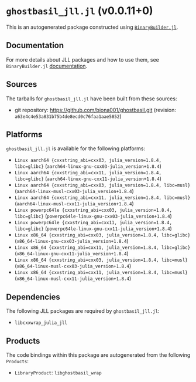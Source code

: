 # `ghostbasil_jll.jl` (v0.0.11+0)

This is an autogenerated package constructed using [`BinaryBuilder.jl`](https://github.com/JuliaPackaging/BinaryBuilder.jl).

## Documentation

For more details about JLL packages and how to use them, see `BinaryBuilder.jl` [documentation](https://docs.binarybuilder.org/stable/jll/).

## Sources

The tarballs for `ghostbasil_jll.jl` have been built from these sources:

* git repository: https://github.com/biona001/ghostbasil.git (revision: `a63e4c4e53a831b75b4de8ecd0c76faa1aae5852`)

## Platforms

`ghostbasil_jll.jl` is available for the following platforms:

* `Linux aarch64 {cxxstring_abi=cxx03, julia_version=1.8.4, libc=glibc}` (`aarch64-linux-gnu-cxx03-julia_version+1.8.4`)
* `Linux aarch64 {cxxstring_abi=cxx11, julia_version=1.8.4, libc=glibc}` (`aarch64-linux-gnu-cxx11-julia_version+1.8.4`)
* `Linux aarch64 {cxxstring_abi=cxx03, julia_version=1.8.4, libc=musl}` (`aarch64-linux-musl-cxx03-julia_version+1.8.4`)
* `Linux aarch64 {cxxstring_abi=cxx11, julia_version=1.8.4, libc=musl}` (`aarch64-linux-musl-cxx11-julia_version+1.8.4`)
* `Linux powerpc64le {cxxstring_abi=cxx03, julia_version=1.8.4, libc=glibc}` (`powerpc64le-linux-gnu-cxx03-julia_version+1.8.4`)
* `Linux powerpc64le {cxxstring_abi=cxx11, julia_version=1.8.4, libc=glibc}` (`powerpc64le-linux-gnu-cxx11-julia_version+1.8.4`)
* `Linux x86_64 {cxxstring_abi=cxx03, julia_version=1.8.4, libc=glibc}` (`x86_64-linux-gnu-cxx03-julia_version+1.8.4`)
* `Linux x86_64 {cxxstring_abi=cxx11, julia_version=1.8.4, libc=glibc}` (`x86_64-linux-gnu-cxx11-julia_version+1.8.4`)
* `Linux x86_64 {cxxstring_abi=cxx03, julia_version=1.8.4, libc=musl}` (`x86_64-linux-musl-cxx03-julia_version+1.8.4`)
* `Linux x86_64 {cxxstring_abi=cxx11, julia_version=1.8.4, libc=musl}` (`x86_64-linux-musl-cxx11-julia_version+1.8.4`)

## Dependencies

The following JLL packages are required by `ghostbasil_jll.jl`:

* `libcxxwrap_julia_jll`

## Products

The code bindings within this package are autogenerated from the following `Products`:

* `LibraryProduct`: `libghostbasil_wrap`
